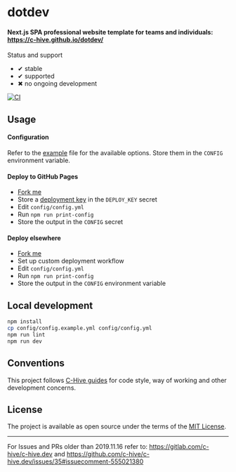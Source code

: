 # dotdev

#### Next.js SPA professional website template for teams and individuals: https://c-hive.github.io/dotdev/

Status and support

- &#x2714; stable
- &#x2714; supported
- &#x2716; no ongoing development

[![CI](/../../workflows/CI/badge.svg?branch=master)](/../../actions)

## Usage

#### Configuration

Refer to the [example](./config/config.example.yml) file for the available options. Store them in the `CONFIG` environment variable.

#### Deploy to GitHub Pages
- [Fork me](/../../fork)
- Store a [deployment key](https://github.com/JamesIves/github-pages-deploy-action/tree/dev#using-an-ssh-deploy-key-) in the `DEPLOY_KEY` secret
- Edit `config/config.yml`
- Run `npm run print-config`
- Store the output in the `CONFIG` secret
#### Deploy elsewhere
- [Fork me](/../../fork)
- Set up custom deployment workflow
- Edit `config/config.yml`
- Run `npm run print-config`
- Store the output in the `CONFIG` environment variable

## Local development

```bash
npm install
cp config/config.example.yml config/config.yml
npm run lint
npm run dev
```

## Conventions

This project follows [C-Hive guides](https://github.com/c-hive/guides) for code style, way of working and other development concerns.

## License

The project is available as open source under the terms of the [MIT License](http://opensource.org/licenses/MIT).

---

For Issues and PRs older than 2019.11.16 refer to: https://gitlab.com/c-hive/c-hive.dev and https://github.com/c-hive/c-hive.dev/issues/35#issuecomment-555021380
